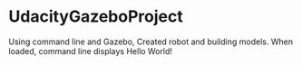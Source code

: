 # UdacityGazeboProject
Using command line and Gazebo, Created robot and building models. When loaded, command line displays Hello World!
